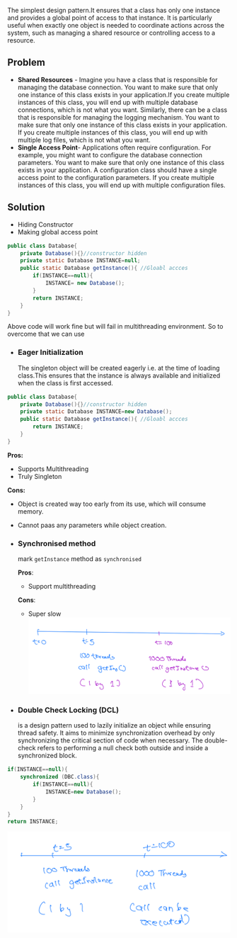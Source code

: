 The simplest design pattern.It ensures that a class has only one instance and provides a global point of access to that
instance. It is particularly useful when exactly one object is needed to coordinate actions across the system, such as
managing a shared resource or controlling access to a resource.

## **Problem**
- **Shared Resources** - Imagine you have a class that is responsible for managing the database connection. You want
to make sure that only one instance of this class exists in your application.If you create multiple instances of this
class, you will end up with multiple database connections, which is not what you want. Similarly, there can be a class
that is responsible for managing the logging mechanism. You want to make sure that only one instance of this class
exists in your application. If you create multiple instances of this class, you will end up with multiple log files,
which is not what you want.
- **Single Access Point**- Applications often require configuration. For example, you might want to
  configure the database connection parameters. You want to make sure that only one instance of this class exists in
your application. A configuration class should have a single access point to the
  configuration parameters. If you create multiple instances of this class, you will end up with multiple
  configuration files.

## **Solution**
- Hiding Constructor
- Making global access point
```java
public class Database{
    private Database(){}//constructor hidden
    private static Database INSTANCE=null;
    public static Database getInstance(){ //Gloabl accces
        if(INSTANCE==null){
            INSTANCE= new Database();
        }
        return INSTANCE;
    }
}
```
Above code will work fine but will fail in multithreading environment.
So to overcome that we can use

- ### Eager Initialization
  The singleton object will be created eagerly i.e. at the time of loading class.This ensures that the instance is
  always available and initialized when the class is first accessed.
```java
public class Database{
    private Database(){}//constructor hidden
    private static Database INSTANCE=new Database();
    public static Database getInstance(){ //Gloabl accces
        return INSTANCE;
    }
}
```
  **Pros:**
  - Supports Multithreading
  - Truly Singleton

  **Cons:**
  - Object is created way too early from its use, which will consume memory.
  - Cannot paas any parameters while object creation.


- ### Synchronised method
  mark `getInstance` method as `synchronised`
  
  **Pros**:
  - Support multithreading
  
  **Cons**:
  - Super slow
![img.png](img.png)

- ### Double Check Locking (DCL)
  is a design pattern used to lazily initialize an object while ensuring thread safety. It aims to minimize
synchronization overhead by only synchronizing the critical section of code when necessary. The double-check refers to
performing a null check both outside and inside a synchronized block.
``` java
if(INSTANCE==null){
    synchronized (DBC.class){
        if(INSTANCE==null){
            INSTANCE=new Database();
        }
    }
}
return INSTANCE;
```
![img_1.png](img_1.png)